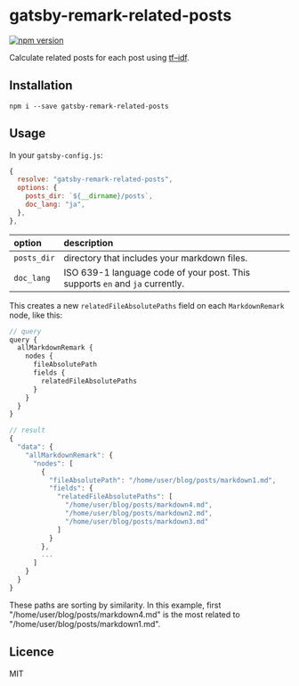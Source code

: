 # gatsby-remark-related-posts

[![npm version](https://badge.fury.io/js/gatsby-remark-related-posts.svg)](https://badge.fury.io/js/gatsby-remark-related-posts)

Calculate related posts for each post using [tf–idf](https://en.wikipedia.org/wiki/Tf%E2%80%93idf).

## Installation

`npm i --save gatsby-remark-related-posts`

## Usage

In your `gatsby-config.js`:

```javascript
{
  resolve: "gatsby-remark-related-posts",
  options: {
    posts_dir: `${__dirname}/posts`,
    doc_lang: "ja",
  },
},
```

| option      | description                                                                  |
| :---------- | :--------------------------------------------------------------------------- |
| `posts_dir` | directory that includes your markdown files.                                 |
| `doc_lang`  | ISO 639-1 language code of your post. This supports `en` and `ja` currently. |

This creates a new `relatedFileAbsolutePaths` field on each `MarkdownRemark` node, like this:

```javascript
// query
query {
  allMarkdownRemark {
    nodes {
      fileAbsolutePath
      fields {
        relatedFileAbsolutePaths
      }
    }
  }
}
```

```javascript
// result
{
  "data": {
    "allMarkdownRemark": {
      "nodes": [
        {
          "fileAbsolutePath": "/home/user/blog/posts/markdown1.md",
          "fields": {
            "relatedFileAbsolutePaths": [
              "/home/user/blog/posts/markdown4.md",
              "/home/user/blog/posts/markdown2.md",
              "/home/user/blog/posts/markdown3.md"
            ]
          }
        },
        ...
      ]
    }
  }
}
```

These paths are sorting by similarity. In this example, first "/home/user/blog/posts/markdown4.md" is the most related to "/home/user/blog/posts/markdown1.md".

## Licence

MIT
